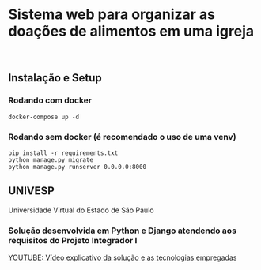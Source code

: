 # Sistema web para organizar as doações de alimentos em uma igreja


<br>

## **Instalação e Setup**

### Rodando com docker
```
docker-compose up -d
```
### Rodando sem docker (é recomendado o uso de uma venv)
```
pip install -r requirements.txt
python manage.py migrate
python manage.py runserver 0.0.0.0:8000
```


## __UNIVESP__
Universidade Virtual do Estado de São Paulo

### Solução desenvolvida em Python e Django atendendo aos requisitos do Projeto Integrador I

[YOUTUBE: Vídeo explicativo da solução e as tecnologias empregadas](https://www.youtube.com/watch?v=YxeufeAI6jA)

<!-- ![tumbnail-PI-git](https://user-images.githubusercontent.com/73009024/146322712-105f7502-f54f-4c15-bc89-2e6a0fd42e87.jpg) -->